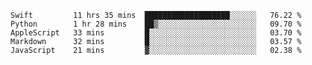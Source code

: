 
<!--START_SECTION:waka-->
```text
Swift         11 hrs 35 mins  ███████████████████░░░░░░   76.22 % 
Python        1 hr 28 mins    ██▒░░░░░░░░░░░░░░░░░░░░░░   09.70 % 
AppleScript   33 mins         █░░░░░░░░░░░░░░░░░░░░░░░░   03.70 % 
Markdown      32 mins         █░░░░░░░░░░░░░░░░░░░░░░░░   03.57 % 
JavaScript    21 mins         ▓░░░░░░░░░░░░░░░░░░░░░░░░   02.38 % 
```
<!--END_SECTION:waka-->

